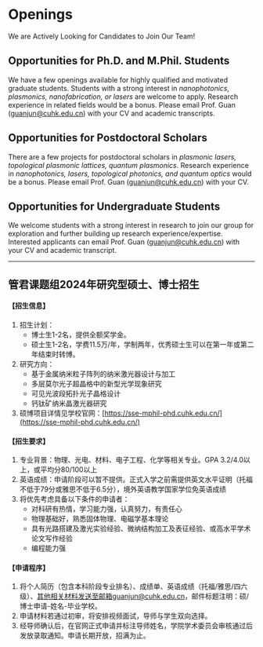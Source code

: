 # **Openings**
We are Actively Looking for Candidates to Join Our Team!

## **Opportunities for Ph.D. and M.Phil. Students**

We have a few openings available for highly qualified and motivated graduate students. Students with a strong interest in _nanophotonics, plasmonics, nanofabrication, or lasers_ are welcome to apply. Research experience in related fields would be a bonus. Please email Prof. Guan (guanjun@cuhk.edu.cn) with your CV and academic transcripts.


## **Opportunities for Postdoctoral Scholars**

There are a few projects for postdoctoral scholars in _plasmonic lasers, topological plasmonic lattices, quantum plasmonics_. Research experience in _nanophotonics, lasers, topological photonics, and quantum optics_ would be a bonus. Please email Prof. Guan (guanjun@cuhk.edu.cn) with your CV.

## **Opportunities for Undergraduate Students**

We welcome students with a strong interest in research to join our group for exploration and further building up research experience/expertise. Interested applicants can email Prof. Guan (guanjun@cuhk.edu.cn) with your CV and academic transcript.
<br>

-----------------------------------

## **管君课题组2024年研究型硕士、博士招生**

#### 【招生信息】
1. 招生计划：
   * 博士生1-2名，提供全额奖学金。
   * 硕士生1-2名，学费11.5万/年，学制两年，优秀硕士生可以在第一年或第二年结束时转博。
2. 研究方向：
   * 基于金属纳米粒子阵列的纳米激光器设计与加工
   * 多层莫尔光子超晶格中的新型光学现象研究
   * 可见光波段拓扑光子晶格设计
   * 钙钛矿纳米晶激光器研究
3. 硕博项目详情见学校官网：[https://sse-mphil-phd.cuhk.edu.cn/](https://sse-mphil-phd.cuhk.edu.cn/)

#### 【招生要求】
1. 专业背景：物理、光电、材料、电子工程、化学等相关专业。GPA 3.2/4.0以上，或平均分80/100以上
2. 英语成绩：申请阶段可以暂不提供。正式入学之前需提供英文水平证明（托福不低于79分或雅思不低于6.5分），境外英语教学国家学位免英语成绩
3. 将优先考虑具备以下条件的申请者：
    * 对科研有热情，学习能力强，认真努力，有责任心
    * 物理基础好，熟悉固体物理、电磁学基本理论
    * 具有光路搭建及激光实验经验、微纳结构加工及表征经验、或高水平学术论文写作经验
    * 编程能力强

#### 【申请程序】
1. 将个人简历（包含本科阶段专业排名）、成绩单、英语成绩（托福/雅思/四六级）、其他相关材料发送至邮箱guanjun@cuhk.edu.cn，邮件标题注明：硕/博士申请-姓名-毕业学校。
2. 申请材料若通过初审，将安排视频面试，导师与学生双向选择。
3. 经导师确认后，在官网正式申请并标注导师姓名，学院学术委员会审核通过后发放录取通知。申请长期开放，招满为止。







